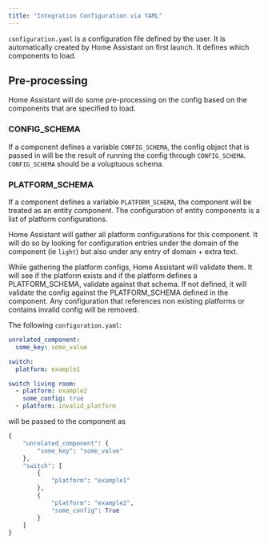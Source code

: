 ```yaml
---
title: "Integration Configuration via YAML"
---
```


`configuration.yaml` is a configuration file defined by the user. It is automatically created by Home Assistant on first launch. It defines which components to load.

## Pre-processing

Home Assistant will do some pre-processing on the config based on the components that are specified to load.

### CONFIG_SCHEMA

If a component defines a variable `CONFIG_SCHEMA`, the config object that is passed in will be the result of running the config through `CONFIG_SCHEMA`. `CONFIG_SCHEMA` should be a voluptuous schema.

### PLATFORM_SCHEMA

If a component defines a variable `PLATFORM_SCHEMA`, the component will be treated as an entity component. The configuration of entity components is a list of platform configurations.

Home Assistant will gather all platform configurations for this component. It will do so by looking for configuration entries under the domain of the component (ie `light`) but also under any entry of domain + extra text.

While gathering the platform configs, Home Assistant will validate them. It will see if the platform exists and if the platform defines a PLATFORM_SCHEMA, validate against that schema. If not defined, it will validate the config against the PLATFORM_SCHEMA defined in the component. Any configuration that references non existing platforms or contains invalid config will be removed.

The following `configuration.yaml`:

```yaml
unrelated_component:
  some_key: some_value

switch:
  platform: example1

switch living room:
  - platform: example2
    some_config: true
  - platform: invalid_platform
```

will be passed to the component as

```python
{
    "unrelated_component": {
        "some_key": "some_value"
    },
    "switch": [
        {
            "platform": "example1"
        },
        {
            "platform": "example2",
            "some_config": True
        }
    ]
}
```
